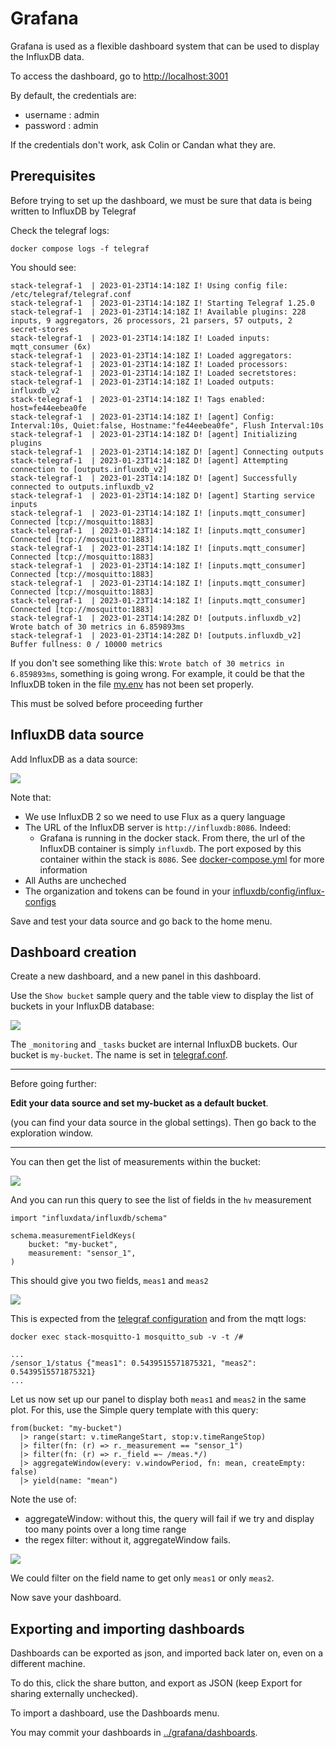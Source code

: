 # Grafana

Grafana is used as a flexible dashboard system that can be used to display 
the InfluxDB data.

To access the dashboard, go to [http://localhost:3001](http://localhost:3001)

By default, the credentials are:

* username : admin
* password : admin 

If the credentials don't work, ask Colin or Candan what they are. 

## Prerequisites

Before trying to set up the dashboard, we must be sure that data is being written
to InfluxDB by Telegraf

Check the telegraf logs:

```shell
docker compose logs -f telegraf
```

You should see: 

```shell
stack-telegraf-1  | 2023-01-23T14:14:18Z I! Using config file: /etc/telegraf/telegraf.conf
stack-telegraf-1  | 2023-01-23T14:14:18Z I! Starting Telegraf 1.25.0
stack-telegraf-1  | 2023-01-23T14:14:18Z I! Available plugins: 228 inputs, 9 aggregators, 26 processors, 21 parsers, 57 outputs, 2 secret-stores
stack-telegraf-1  | 2023-01-23T14:14:18Z I! Loaded inputs: mqtt_consumer (6x)
stack-telegraf-1  | 2023-01-23T14:14:18Z I! Loaded aggregators: 
stack-telegraf-1  | 2023-01-23T14:14:18Z I! Loaded processors: 
stack-telegraf-1  | 2023-01-23T14:14:18Z I! Loaded secretstores: 
stack-telegraf-1  | 2023-01-23T14:14:18Z I! Loaded outputs: influxdb_v2
stack-telegraf-1  | 2023-01-23T14:14:18Z I! Tags enabled: host=fe44eebea0fe
stack-telegraf-1  | 2023-01-23T14:14:18Z I! [agent] Config: Interval:10s, Quiet:false, Hostname:"fe44eebea0fe", Flush Interval:10s
stack-telegraf-1  | 2023-01-23T14:14:18Z D! [agent] Initializing plugins
stack-telegraf-1  | 2023-01-23T14:14:18Z D! [agent] Connecting outputs
stack-telegraf-1  | 2023-01-23T14:14:18Z D! [agent] Attempting connection to [outputs.influxdb_v2]
stack-telegraf-1  | 2023-01-23T14:14:18Z D! [agent] Successfully connected to outputs.influxdb_v2
stack-telegraf-1  | 2023-01-23T14:14:18Z D! [agent] Starting service inputs
stack-telegraf-1  | 2023-01-23T14:14:18Z I! [inputs.mqtt_consumer] Connected [tcp://mosquitto:1883]
stack-telegraf-1  | 2023-01-23T14:14:18Z I! [inputs.mqtt_consumer] Connected [tcp://mosquitto:1883]
stack-telegraf-1  | 2023-01-23T14:14:18Z I! [inputs.mqtt_consumer] Connected [tcp://mosquitto:1883]
stack-telegraf-1  | 2023-01-23T14:14:18Z I! [inputs.mqtt_consumer] Connected [tcp://mosquitto:1883]
stack-telegraf-1  | 2023-01-23T14:14:18Z I! [inputs.mqtt_consumer] Connected [tcp://mosquitto:1883]
stack-telegraf-1  | 2023-01-23T14:14:18Z I! [inputs.mqtt_consumer] Connected [tcp://mosquitto:1883]
stack-telegraf-1  | 2023-01-23T14:14:28Z D! [outputs.influxdb_v2] Wrote batch of 30 metrics in 6.859893ms
stack-telegraf-1  | 2023-01-23T14:14:28Z D! [outputs.influxdb_v2] Buffer fullness: 0 / 10000 metrics
```

If you don't see something like this: `Wrote batch of 30 metrics in 6.859893ms`, 
something is going wrong. For example, it could be that the InfluxDB token in the file 
[my.env](my.env) has not been set properly. 

This must be solved before proceeding further 

## InfluxDB data source

Add InfluxDB as a data source: 

![](images/grafana/influxdb_data_source.png)

Note that: 

* We use InfluxDB 2 so we need to use Flux as a query language
* The URL of the InfluxDB server is `http://influxdb:8086`. Indeed: 
  * Grafana is running in the docker stack. From there, the url of the InfluxDB 
container is simply `influxdb`. The port exposed by this container within the stack
is `8086`. See [docker-compose.yml](docker-compose.yml) for more information
* All Auths are uncheched
* The organization and tokens can be found in your [influxdb/config/influx-configs](influxdb/config/influx-configs)

Save and test your data source and go back to the home menu. 

## Dashboard creation 

Create a new dashboard, and a new panel in this dashboard.

Use the `Show bucket` sample query and the table view to display the list of 
buckets in your InfluxDB database: 

![](images/grafana/influxdb_show_buckets.png)

The `_monitoring` and `_tasks` bucket are internal InfluxDB buckets. 
Our bucket is `my-bucket`. The name is set in [telegraf.conf](telegraf/telegraf.conf).

---
Before going further: 

**Edit your data source and set my-bucket as a default bucket**.

(you can find your data source in the global settings). 
Then go back to the exploration window.

---

You can then get the list of measurements within the bucket: 

![](images/grafana/influxdb_measurements.png)

And you can run this query to see the list of fields in the `hv`
measurement

```flow js
import "influxdata/influxdb/schema"

schema.measurementFieldKeys(
    bucket: "my-bucket",
    measurement: "sensor_1",
)
```

This should give you two fields, `meas1` and `meas2`

![](images/grafana/influxdb_fields.png)

This is expected from the [telegraf configuration](telegraf/telegraf.conf) 
and from the mqtt logs: 

```shell
docker exec stack-mosquitto-1 mosquitto_sub -v -t /#
```

```shell
...
/sensor_1/status {"meas1": 0.5439515571875321, "meas2": 0.5439515571875321}
...
```

Let us now set up our panel to display both `meas1` and `meas2`
in the same plot. For this, use the Simple query template with this query: 

```shell
from(bucket: "my-bucket")
  |> range(start: v.timeRangeStart, stop:v.timeRangeStop)
  |> filter(fn: (r) => r._measurement == "sensor_1")
  |> filter(fn: (r) => r._field =~ /meas.*/)
  |> aggregateWindow(every: v.windowPeriod, fn: mean, createEmpty: false)
  |> yield(name: "mean")
```

Note the use of: 

* aggregateWindow: without this, the query will fail if we try and display
too many points over a long time range
* the regex filter: without it, aggregateWindow fails. 

![](images/grafana/panel.png)

We could filter on the field name to get only `meas1` or only `meas2`.

Now save your dashboard. 

## Exporting and importing dashboards

Dashboards can be exported as json, and imported back later on, 
even on a different machine. 

To do this, click the share button, and export as JSON 
(keep Export for sharing externally unchecked). 

To import a dashboard, use the Dashboards menu. 

You may commit your dashboards in [../grafana/dashboards](../grafana/dashboards).

